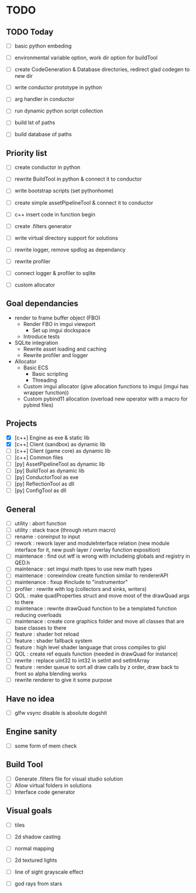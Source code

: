 # TODO

## TODO Today
- [ ] basic python embeding

- [ ] environmental variable option, work dir option for buildTool

- [ ] create CodeGeneration & Database directories, redirect glad codegen to new dir

- [ ] write conductor prototype in python
- [ ] arg handler in conductor
- [ ] run dynamic python script collection
- [ ] build lst of paths
- [ ] build database of paths

## Priority list
- [ ] create conductor in python
- [ ] rewrite BuildTool in python & connect it to conductor
- [ ] write bootstrap scripts (set pythonhome)
- [ ] create simple assetPipelineTool & connect it to conductor

- [ ] c++ insert code in function begin

- [ ] create .filters generator
- [ ] write virtual directory support for solutions

- [ ] rewrite logger, remove spdlog as dependancy
- [ ] rewrite profiler
- [ ] connect logger & profiler to sqlite
- [ ] custom allocator

## Goal dependancies
- render to frame buffer object (FBO)
  - Render FBO in imgui viewport
    - Set up imgui dockspace
  - Introduce tests
- SQLite integration
  - Rewrite asset loading and caching
  - Rewrite profiler and logger
- Allocator
  - Basic ECS
    - Basic scripting
    - Threading
  - Custom imgui allocator (give allocation functions to imgui (imgui has wrapper function))
  - Custom pybind11 allocation (overload new operator with a macro for pybind files)

## Projects
- [x] [c++] Engine as exe & static lib
- [x] [c++] Client (sandbox) as dynamic lib
- [ ] [c++] Client (game core) as dynamic lib
- [ ] [c++] Common files
- [ ] [py] AssetPipelineTool as dynamic lib
- [ ] [py] BuildTool as dynamic lib
- [ ] [py] ConductorTool as exe
- [ ] [py] ReflectionTool as dll
- [ ] [py] ConfigTool as dll

## General
- [ ] utility : abort function
- [ ] utility : stack trace (through return macro)
- [ ] rename : coreinput to input
- [ ] rework : rework layer and moduleInterface relation (new module interface for it, new push layer / overlay function exposition)
- [ ] maintenace : find out wtf is wrong with includeing globals and registry in QED.h
- [ ] maintenace : set imgui math tipes to use new math types
- [ ] maintenace : corewindow create function similar to rendererAPI
- [ ] maintenance : fixup #include <instrumentor> to "instrumentor"
- [ ] profiler : rewrite with log (collectors and sinks, writers)
- [ ] QOL : make quadProperties struct and move most of the drawQuad args to there
- [ ] maintenace : rewrite drawQuad function to be a templated function reducing overloads
- [ ] maintenace : create core graphics folder and move all classes that are base classes to there
- [ ] feature : shader hot reload
- [ ] feature : shader fallback system
- [ ] feature : high level shader language that cross compiles to glsl
- [ ] QOL : create ref equals function (needed in drawQuad for instance)
- [ ] rewrite : replace uint32 to int32 in setInt and setIntArray
- [ ] feature : render queue to sort all draw calls by z order, draw back to front so alpha blending works
- [ ] rewrite renderer to give it some purpose
  
## Have no idea
- [ ] glfw vsync disable is absolute dogshit

## Engine sanity
- [ ] some form of mem check

## Build Tool
- [ ] Generate .filters file for visual studio solution
- [ ] Allow virtual folders in solutions
- [ ] Interface code generator

## Visual goals
- [ ] tiles
- [ ] 2d shadow casting
- [ ] normal mapping
- [ ] 2d textured lights
- [ ] line of sight grayscale effect
- [ ] god rays from stars


